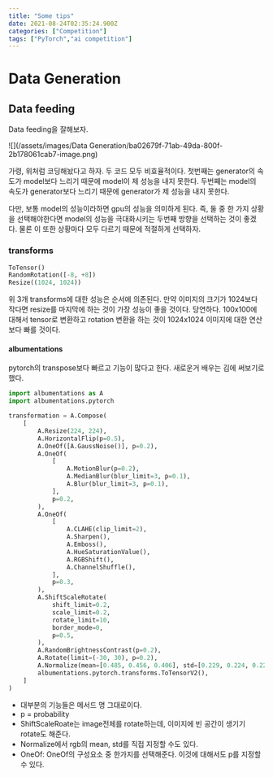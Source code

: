 ```yaml
---
title: "Some tips"
date: 2021-08-24T02:35:24.900Z
categories: ["Competition"]
tags: ["PyTorch","ai competition"]
---
```

# Data Generation

## Data feeding
Data feeding을 잘해보자. 

![](/assets/images/Data Generation/ba02679f-71ab-49da-800f-2b178061cab7-image.png)

가령, 위처럼 코딩해놨다고 하자. 두 코드 모두 비효율적이다.
첫번째는 generator의 속도가 model보다 느리기 때문에 model이 제 성능을 내지 못한다.
두번째는 model의 속도가 generator보다 느리기 때문에 generator가 제 성능을 내지 못한다.

다만, 보통 model의 성능이라하면 gpu의 성능을 의미하게 된다. 즉, 둘 중 한 가지 상황을 선택해야한다면 model의 성능을 극대화시키는 두번째 방향을 선택하는 것이 좋겠다. 물론 이 또한 상황마다 모두 다르기 때문에 적절하게 선택하자.

### transforms
```python
ToTensor()
RandomRotation([-8, +8])
Resize((1024, 1024))
```

위 3개 transforms에 대한 성능은 순서에 의존된다. 만약 이미지의 크기가 1024보다 작다면 resize를 마지막에 하는 것이 가장 성능이 좋을 것이다. 당연하다. 100x100에 대해서 tensor로 변환하고 rotation 변환을 하는 것이 1024x1024 이미지에 대한 연산보다 빠를 것이다. 

#### albumentations
pytorch의 transpose보다 빠르고 기능이 많다고 한다. 새로운거 배우는 김에 써보기로 했다. 
```python
import albumentations as A
import albumentations.pytorch

transformation = A.Compose(
    [
        A.Resize(224, 224),
        A.HorizontalFlip(p=0.5),
        A.OneOf([A.GaussNoise()], p=0.2),
        A.OneOf(
            [
                A.MotionBlur(p=0.2),
                A.MedianBlur(blur_limit=3, p=0.1),
                A.Blur(blur_limit=3, p=0.1),
            ],
            p=0.2,
        ),
        A.OneOf(
            [
                A.CLAHE(clip_limit=2),
                A.Sharpen(),
                A.Emboss(),
                A.HueSaturationValue(),
                A.RGBShift(),
                A.ChannelShuffle(),
            ],
            p=0.3,
        ),
        A.ShiftScaleRotate(
            shift_limit=0.2,
            scale_limit=0.2,
            rotate_limit=10,
            border_mode=0,
            p=0.5,
        ),
        A.RandomBrightnessContrast(p=0.2),
        A.Rotate(limit=(-30, 30), p=0.2),
        A.Normalize(mean=[0.485, 0.456, 0.406], std=[0.229, 0.224, 0.225],),
        albumentations.pytorch.transforms.ToTensorV2(),
    ]
)
```

- 대부분의 기능들은 메서드 명 그대로이다. 
- p = probability
- ShiftScaleRoate는 image전체를 rotate하는데, 이미지에 빈 공간이 생기기 rotate도 해준다.
- Normalize에서 rgb의 mean, std를 직접 지정할 수도 있다.
- OneOf: OneOf의 구성요소 중 한가지를 선택해준다. 이것에 대해서도 p를 지정할 수 있다. 